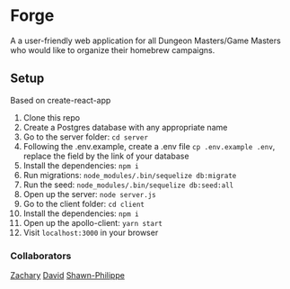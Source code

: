 # Forge

A a user-friendly web application for all Dungeon Masters/Game Masters who would like to organize their homebrew campaigns.

## Setup

Based on create-react-app

1. Clone this repo
2. Create a Postgres database with any appropriate name
3. Go to the server folder: `cd server`
4. Following the .env.example, create a .env file `cp .env.example .env`, replace the field by the link of your database
5. Install the dependencies: `npm i`
6. Run migrations: `node_modules/.bin/sequelize db:migrate`
7. Run the seed: `node_modules/.bin/sequelize db:seed:all`
8. Open up the server: `node server.js`
9. Go to the client folder: `cd client`
10. Install the dependencies: `npm i`
11. Open up the apollo-client: `yarn start`
12. Visit `localhost:3000` in your browser

### Collaborators

[Zachary](https://github.com/zacharylee97)
[David](https://github.com/Sonchucks)
[Shawn-Philippe](https://github.com/Levasseur-Sp)
